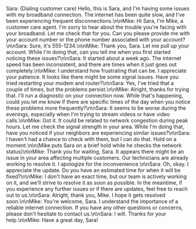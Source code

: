 Sara: (Dialing customer care) Hello, this is Sara, and I'm having some issues with my broadband connection. The internet has been quite slow, and I've been experiencing frequent disconnections.\n\nMike: Hi Sara, I'm Mike, a customer care agent. I'm sorry to hear about the trouble you're facing with your broadband. Let me check that for you. Can you please provide me with your account number or the phone number associated with your account?\n\nSara: Sure, it's 555-1234.\n\nMike: Thank you, Sara. Let me pull up your account. While I'm doing that, can you tell me when you first started noticing these issues?\n\nSara: It started about a week ago. The internet speed has been inconsistent, and there are times when it just goes out completely.\n\nMike: I understand how frustrating that can be. I appreciate your patience. It looks like there might be some signal issues. Have you tried restarting your modem and router?\n\nSara: Yes, I've tried that a couple of times, but the problems persist.\n\nMike: Alright, thanks for trying that. I'll run a diagnostic on your connection now. While that's happening, could you let me know if there are specific times of the day when you notice these problems more frequently?\n\nSara: It seems to be worse during the evenings, especially when I'm trying to stream videos or have video calls.\n\nMike: Got it. It could be related to network congestion during peak hours. Let me check the signal strength in your area. While I'm doing that, have you noticed if your neighbors are experiencing similar issues?\n\nSara: I haven't had a chance to check with them, but I can do that. Hold on a moment.\n\n(Mike puts Sara on a brief hold while he checks the network status)\n\nMike: Thank you for waiting, Sara. It appears there might be an issue in your area affecting multiple customers. Our technicians are already working to resolve it. I apologize for the inconvenience.\n\nSara: Oh, okay. I appreciate the update. Do you have an estimated time for when it will be fixed?\n\nMike: I don't have an exact time, but our team is actively working on it, and we'll strive to resolve it as soon as possible. In the meantime, if you experience any further issues or if there are updates, feel free to reach out to us.\n\nSara: Alright, thank you, Mike. I hope it gets resolved soon.\n\nMike: You're welcome, Sara. I understand the importance of a reliable internet connection. If you have any other questions or concerns, please don't hesitate to contact us.\n\nSara: I will. Thanks for your help.\n\nMike: Have a great day, Sara!